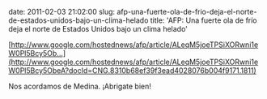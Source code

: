 date: 2011-02-03 21:02:00
slug: afp-una-fuerte-ola-de-frio-deja-el-norte-de-estados-unidos-bajo-un-clima-helado
title: 'AFP: Una fuerte ola de frío deja el norte de Estados Unidos bajo un clima
  helado'

    

[http://www.google.com/hostednews/afp/article/ALeqM5joeTPSiXORwni1eW0Pl5Bcy5Ob...](http://www.google.com/hostednews/afp/article/ALeqM5joeTPSiXORwni1eW0Pl5Bcy5ObeA?docId=CNG.8310b68ef39f3ead4028076b004f9171.1811)

Nos acordamos de Medina. ¡Abrigate bien!

  

